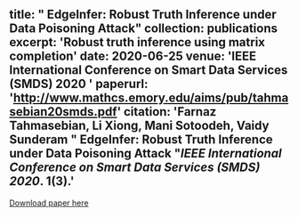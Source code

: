 
title: " EdgeInfer: Robust Truth Inference under Data Poisoning Attack"
collection: publications
excerpt: 'Robust truth inference using matrix completion'
date: 2020-06-25
venue: 'IEEE International Conference on Smart Data Services (SMDS) 2020 '
paperurl: 'http://www.mathcs.emory.edu/aims/pub/tahmasebian20smds.pdf'
citation: 'Farnaz Tahmasebian, Li Xiong, Mani Sotoodeh, Vaidy Sunderam &quot; EdgeInfer: Robust Truth Inference under Data Poisoning Attack  &quot;<i>IEEE International Conference on Smart Data Services (SMDS) 2020</i>. 1(3).'
---
[Download paper here](http://manisci.github.io/files/edge_paper.pdf)
